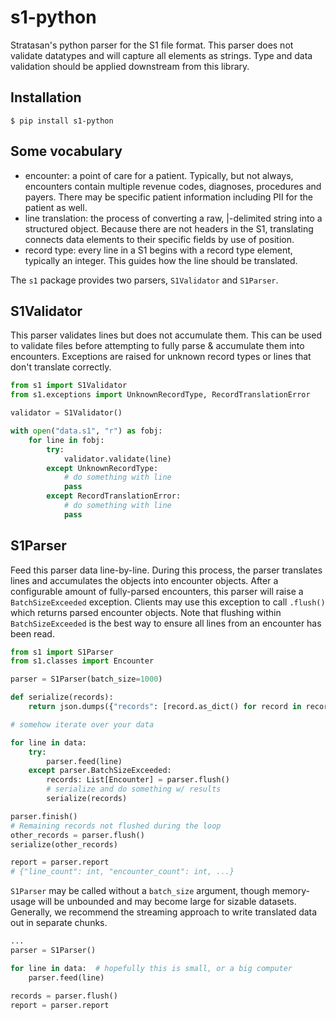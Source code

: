 # s1-python

Stratasan's python parser for the S1 file format. This parser does not validate datatypes and will capture all elements as strings. Type and data validation should be applied downstream from this library.

## Installation

`$ pip install s1-python`

## Some vocabulary

* encounter: a point of care for a patient. Typically, but not always, encounters contain multiple revenue codes, diagnoses, procedures and payers. There may be specific patient information including PII for the patient as well.
* line translation: the process of converting a raw, |-delimited string into a structured object. Because there are not headers in the S1, translating connects data elements to their specific fields by use of position.
* record type: every line in a S1 begins with a record type element, typically an integer. This guides how the line should be translated.


The `s1` package provides two parsers, `S1Validator` and `S1Parser`.

## S1Validator

This parser validates lines but does not accumulate them. This can be used to validate files before attempting to fully parse & accumulate them into encounters. Exceptions are raised for unknown record types or lines that don't translate correctly.

```python
from s1 import S1Validator
from s1.exceptions import UnknownRecordType, RecordTranslationError

validator = S1Validator()

with open("data.s1", "r") as fobj:
    for line in fobj:
        try:
            validator.validate(line)
        except UnknownRecordType:
            # do something with line
            pass
        except RecordTranslationError:
            # do something with line
            pass
```

## S1Parser

Feed this parser data line-by-line. During this process, the parser translates lines and accumulates the objects into encounter objects. After a configurable amount of fully-parsed encounters, this parser will raise a `BatchSizeExceeded` exception. Clients may use this exception to call `.flush()` which returns parsed encounter objects. Note that flushing within `BatchSizeExceeded` is the best way to ensure all lines from an encounter has been read.

```python
from s1 import S1Parser
from s1.classes import Encounter

parser = S1Parser(batch_size=1000)

def serialize(records):
    return json.dumps({"records": [record.as_dict() for record in records]})

# somehow iterate over your data

for line in data:
    try:
        parser.feed(line)
    except parser.BatchSizeExceeded:
        records: List[Encounter] = parser.flush()
        # serialize and do something w/ results
        serialize(records)

parser.finish()
# Remaining records not flushed during the loop
other_records = parser.flush()
serialize(other_records)

report = parser.report
# {"line_count": int, "encounter_count": int, ...}
```

`S1Parser` may be called without a `batch_size` argument, though memory-usage
will be unbounded and may become large for sizable datasets. Generally, we recommend the streaming approach to write translated data out in separate chunks.


```python
...
parser = S1Parser()

for line in data:  # hopefully this is small, or a big computer
    parser.feed(line)

records = parser.flush()
report = parser.report
```
